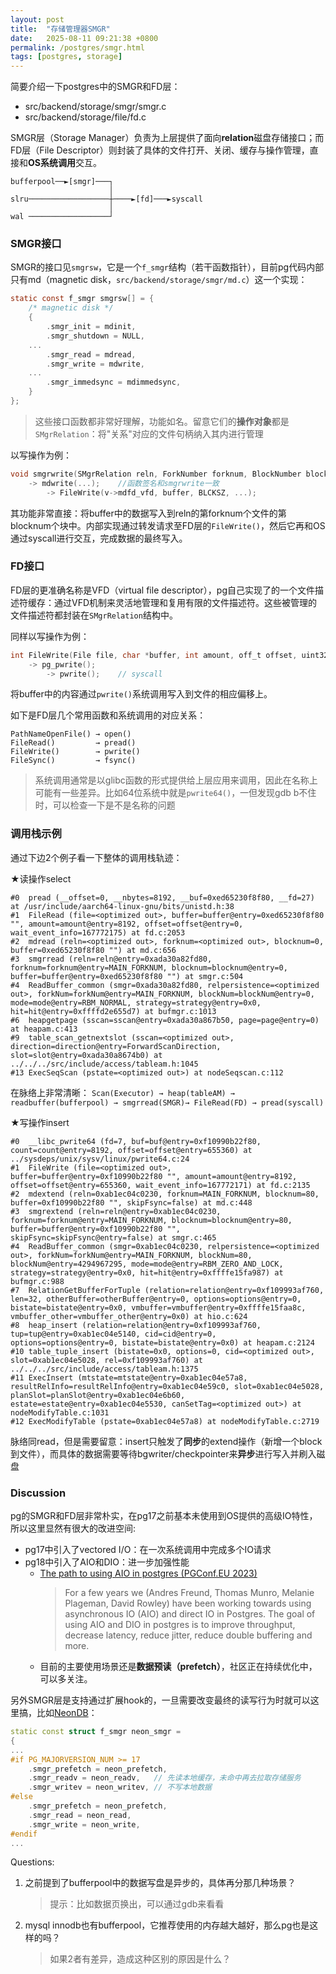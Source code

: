 ```yaml
---
layout: post
title:  "存储管理器SMGR"
date:   2025-08-11 09:21:38 +0800
permalink: /postgres/smgr.html
tags: [postgres, storage]
---
```

简要介绍一下postgres中的SMGR和FD层：
- src/backend/storage/smgr/smgr.c
- src/backend/storage/file/fd.c

SMGR层（Storage Manager）负责为上层提供了面向**relation**磁盘存储接口；而FD层（File Descriptor）则封装了具体的文件打开、关闭、缓存与操作管理，直接和**OS系统调用**交互。
```
bufferpool──►[smgr]───┐                     
                      │                     
slru──────────────────┼────►[fd]───►syscall 
                      │                     
wal ──────────────────┘                     
```

### SMGR接口
SMGR的接口见```smgrsw```，它是一个```f_smgr```结构（若干函数指针），目前pg代码内部只有md（magnetic disk，```src/backend/storage/smgr/md.c```）这一个实现：
```c
static const f_smgr smgrsw[] = {
	/* magnetic disk */
	{
		.smgr_init = mdinit,
		.smgr_shutdown = NULL,
    ...
		.smgr_read = mdread,
		.smgr_write = mdwrite,
    ...
		.smgr_immedsync = mdimmedsync,
	}
};
```
> 这些接口函数都非常好理解，功能如名。留意它们的**操作对象**都是```SMgrRelation```：将"关系"对应的文件句柄纳入其内进行管理

以写操作为例：
```c
void smgrwrite(SMgrRelation reln, ForkNumber forknum, BlockNumber blocknum, char *buffer, bool skipFsync)
    -> mdwrite(...);    //函数签名和smgrwrite一致
        -> FileWrite(v->mdfd_vfd, buffer, BLCKSZ, ...);
```
其功能非常直接：将buffer中的数据写入到reln的第forknum个文件的第blocknum个块中。内部实现通过转发请求至FD层的```FileWrite()```，然后它再和OS通过syscall进行交互，完成数据的最终写入。

### FD接口
FD层的更准确名称是VFD（virtual file descriptor），pg自己实现了的一个文件描述符缓存：通过VFD机制来灵活地管理和复用有限的文件描述符。这些被管理的文件描述符都封装在```SMgrRelation```结构中。

同样以写操作为例：
```c
int FileWrite(File file, char *buffer, int amount, off_t offset, uint32 wait_event_info)
    -> pg_pwrite();
        -> pwrite();    // syscall
```
将buffer中的内容通过`pwrite()`系统调用写入到文件的相应偏移上。

如下是FD层几个常用函数和系统调用的对应关系：
```
PathNameOpenFile() → open()
FileRead()         → pread()
FileWrite()        → pwrite()
FileSync()         → fsync()
```
> 系统调用通常是以glibc函数的形式提供给上层应用来调用，因此在名称上可能有一些差异。比如64位系统中就是```pwrite64()```，一但发现gdb b不住时，可以检查一下是不是名称的问题

### 调用栈示例
通过下边2个例子看一下整体的调用栈轨迹：

★读操作select
```gdb
#0  pread (__offset=0, __nbytes=8192, __buf=0xed65230f8f80, __fd=27) at /usr/include/aarch64-linux-gnu/bits/unistd.h:38
#1  FileRead (file=<optimized out>, buffer=buffer@entry=0xed65230f8f80 "", amount=amount@entry=8192, offset=offset@entry=0, wait_event_info=167772175) at fd.c:2053
#2  mdread (reln=<optimized out>, forknum=<optimized out>, blocknum=0, buffer=0xed65230f8f80 "") at md.c:656
#3  smgrread (reln=reln@entry=0xada30a82fd80, forknum=forknum@entry=MAIN_FORKNUM, blocknum=blocknum@entry=0, buffer=buffer@entry=0xed65230f8f80 "") at smgr.c:504
#4  ReadBuffer_common (smgr=0xada30a82fd80, relpersistence=<optimized out>, forkNum=forkNum@entry=MAIN_FORKNUM, blockNum=blockNum@entry=0, mode=mode@entry=RBM_NORMAL, strategy=strategy@entry=0x0, hit=hit@entry=0xffffd2e655d7) at bufmgr.c:1013
#6  heapgetpage (sscan=sscan@entry=0xada30a867b50, page=page@entry=0) at heapam.c:413
#9  table_scan_getnextslot (sscan=<optimized out>, direction=direction@entry=ForwardScanDirection, slot=slot@entry=0xada30a8674b0) at ../../../src/include/access/tableam.h:1045
#13 ExecSeqScan (pstate=<optimized out>) at nodeSeqscan.c:112
```
在脉络上非常清晰：
```Scan(Executor) → heap(tableAM) → readbuffer(bufferpool) → smgrread(SMGR)→ FileRead(FD) → pread(syscall)```

★写操作insert
```gdb
#0  __libc_pwrite64 (fd=7, buf=buf@entry=0xf10990b22f80, count=count@entry=8192, offset=offset@entry=655360) at ../sysdeps/unix/sysv/linux/pwrite64.c:24
#1  FileWrite (file=<optimized out>, buffer=buffer@entry=0xf10990b22f80 "", amount=amount@entry=8192, offset=offset@entry=655360, wait_event_info=167772171) at fd.c:2135
#2  mdextend (reln=0xab1ec04c0230, forknum=MAIN_FORKNUM, blocknum=80, buffer=0xf10990b22f80 "", skipFsync=false) at md.c:448
#3  smgrextend (reln=reln@entry=0xab1ec04c0230, forknum=forknum@entry=MAIN_FORKNUM, blocknum=blocknum@entry=80, buffer=buffer@entry=0xf10990b22f80 "", skipFsync=skipFsync@entry=false) at smgr.c:465
#4  ReadBuffer_common (smgr=0xab1ec04c0230, relpersistence=<optimized out>, forkNum=forkNum@entry=MAIN_FORKNUM, blockNum=80, blockNum@entry=4294967295, mode=mode@entry=RBM_ZERO_AND_LOCK, strategy=strategy@entry=0x0, hit=hit@entry=0xffffe15fa987) at bufmgr.c:988
#7  RelationGetBufferForTuple (relation=relation@entry=0xf109993af760, len=32, otherBuffer=otherBuffer@entry=0, options=options@entry=0, bistate=bistate@entry=0x0, vmbuffer=vmbuffer@entry=0xffffe15faa8c, vmbuffer_other=vmbuffer_other@entry=0x0) at hio.c:624
#8  heap_insert (relation=relation@entry=0xf109993af760, tup=tup@entry=0xab1ec04e5140, cid=cid@entry=0, options=options@entry=0, bistate=bistate@entry=0x0) at heapam.c:2124
#10 table_tuple_insert (bistate=0x0, options=0, cid=<optimized out>, slot=0xab1ec04e5028, rel=0xf109993af760) at ../../../src/include/access/tableam.h:1375
#11 ExecInsert (mtstate=mtstate@entry=0xab1ec04e57a8, resultRelInfo=resultRelInfo@entry=0xab1ec04e59c0, slot=0xab1ec04e5028, planSlot=planSlot@entry=0xab1ec04e6b60, estate=estate@entry=0xab1ec04e5530, canSetTag=<optimized out>) at nodeModifyTable.c:1031
#12 ExecModifyTable (pstate=0xab1ec04e57a8) at nodeModifyTable.c:2719
```
脉络同read，但是需要留意：insert只触发了**同步**的extend操作（新增一个block到文件），而具体的数据需要等待bgwriter/checkpointer来**异步**进行写入并刷入磁盘

### Discussion
pg的SMGR和FD层非常朴实，在pg17之前基本未使用到OS提供的高级IO特性，所以这里显然有很大的改进空间:
- pg17中引入了vectored I/O：在一次系统调用中完成多个IO请求
- pg18中引入了AIO和DIO：进一步加强性能
    - [The path to using AIO in postgres (PGConf.EU 2023)](https://www.youtube.com/watch?v=qX50xrHwQa4)
        > For a few years we (Andres Freund, Thomas Munro, Melanie Plageman, David Rowley) have been working towards using asynchronous IO (AIO) and direct IO in Postgres. The goal of using AIO and DIO in postgres is to improve throughput, decrease latency, reduce jitter, reduce double buffering and more.
    - 目前的主要使用场景还是**数据预读（prefetch）**，社区正在持续优化中，可以多关注。

另外SMGR层是支持通过扩展hook的，一旦需要改变最终的读写行为时就可以这里搞，比如[NeonDB](https://github.com/neondatabase/neon/blob/77e22e4bf09d88b70b4a83a38c2f6de6301816b4/pgxn/neon/pagestore_smgr.c#L2220-L2255)：
```cpp
static const struct f_smgr neon_smgr =
{
...
#if PG_MAJORVERSION_NUM >= 17
	.smgr_prefetch = neon_prefetch,
	.smgr_readv = neon_readv,   // 先读本地缓存，未命中再去拉取存储服务
	.smgr_writev = neon_writev, // 不写本地数据
#else
	.smgr_prefetch = neon_prefetch,
	.smgr_read = neon_read,
	.smgr_write = neon_write,
#endif
...
```

Questions:
1. 之前提到了bufferpool中的数据写盘是异步的，具体再分那几种场景？
    > 提示：比如数据页换出，可以通过gdb来看看
1. mysql innodb也有bufferpool，它推荐使用的内存越大越好，那么pg也是这样的吗？
    > 如果2者有差异，造成这种区别的原因是什么？
